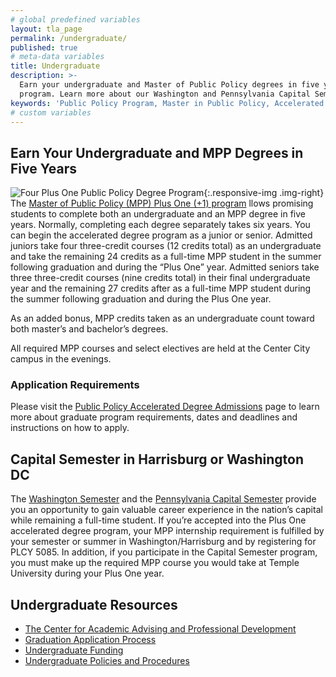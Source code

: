 ```yaml
---
# global predefined variables
layout: tla_page
permalink: /undergraduate/
published: true
# meta-data variables
title: Undergraduate
description: >-
  Earn your undergraduate and Master of Public Policy degrees in five years with Temple University’s Four Plus One Accelerated Degree
  program. Learn more about our Washington and Pennsylvania Capital Semester programs from the College of Liberal Arts!
keywords: 'Public Policy Program, Master in Public Policy, Accelerated Degree Program, Four Plus One Program'
# custom variables
---
```

## Earn Your Undergraduate and MPP Degrees in Five Years
![Four Plus One Public Policy Degree Program]({{site.baseurl}}/media/mpp-accelerated-degree-program-temple.png){:.responsive-img .img-right}
The [Master of Public Policy (MPP) Plus One (+1) program](https://liberalarts.temple.edu/ba-political-science-ms-public-policy) llows promising students to complete both an undergraduate and an MPP degree in five years. Normally, completing each degree separately takes six years. You can begin the accelerated degree program as a junior or senior. Admitted juniors take four three-credit courses (12 credits total) as an undergraduate and take the remaining 24 credits as a full-time MPP student in the summer following graduation and during the “Plus One” year. Admitted seniors take three three-credit courses (nine credits total) in their final undergraduate year and the remaining 27 credits after as a full-time MPP student during the summer following graduation and during the Plus One year.

As an added bonus, MPP credits taken as an undergraduate count toward both master’s and bachelor’s degrees.

All required MPP courses and select electives are held at the Center City campus in the evenings.

### Application Requirements
Please visit the [Public Policy Accelerated Degree Admissions](https://liberalarts.temple.edu/ba-political-science-ms-public-policy) page to learn more about graduate program requirements, dates and deadlines and instructions on how to apply.

## Capital Semester in Harrisburg or Washington DC
The [Washington Semester](https://www.cla.temple.edu/political-science/student-life/) and the [Pennsylvania Capital Semester](https://www.cla.temple.edu/political-science/student-life/) provide you an opportunity to gain valuable career experience in the nation’s capital while remaining a full-time student. If you’re accepted into the Plus One accelerated degree program, your MPP internship requirement is fulfilled by your semester or summer in Washington/Harrisburg and by registering for PLCY 5085. In addition, if you participate in the Capital Semester program, you must make up the required MPP course you would take at Temple University during your Plus One year.

## Undergraduate Resources
- [The Center for Academic Advising and Professional Development](https://liberalarts.temple.edu/advising)
- [Graduation Application Process](http://www.temple.edu/registrar/students/graduation)
- [Undergraduate Funding](http://sfs.temple.edu/)
- [Undergraduate Policies and Procedures](http://bulletin.temple.edu/undergraduate/academic-policies/)
